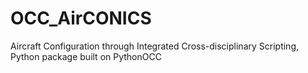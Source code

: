 # OCC_AirCONICS
Aircraft Configuration through Integrated Cross-disciplinary Scripting, Python package built on PythonOCC
